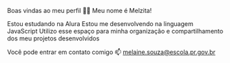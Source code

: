 Boas vindas ao meu perfil 💙💙
Meu nome é Melzita!

Estou estudando na Alura
Estou me desenvolvendo na linguagem JavaScript
Utilizo esse espaço para minha organização e compartilhamento dos meu projetos desenvolvidos

Você pode entrar em contato comigo 📫
melaine.souza@escola.pr.gov.br


